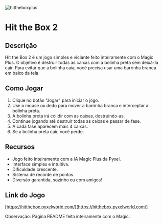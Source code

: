![hittheboxplus](https://github.com/pyxelworld/hitthebox/assets/134378477/7d6a11ac-327b-49c4-8fed-16942920e37c)
# Hit the Box 2

## Descrição

Hit the Box 2 é um jogo simples e viciante feito inteiramente com o Magic Plus. O objetivo é destruir todas as caixas com a bolinha preta sem deixá-la cair. Para evitar que a bolinha caia, você precisa usar uma barrinha branca em baixo da tela.

## Como Jogar

1. Clique no botão "Jogar" para iniciar o jogo.
2. Use o mouse ou dedo para mover a barrinha branca e interceptar a bolinha preta.
3. A bolinha preta irá colidir com as caixas, destruindo-as.
4. Continue jogando até destruir todas as caixas e passar de fase.
5. A cada fase aparecem mais 4 caixas.
6. Se a bolinha preta cair, você perde.

## Recursos

* Jogo feito inteiramente com a IA Magic Plus da Pyxel.
* Interface simples e intuitiva.
* Dificuldade crescente.
* Sistema de recorde de pontos
* Diversão garantida, sozinho ou com amigos!

## Link do Jogo

[https://hitthebox.pyxelworld.com/](https://hitthebox.pyxelworld.com/)

Observação: Página README feita inteiramente com o Magic.
